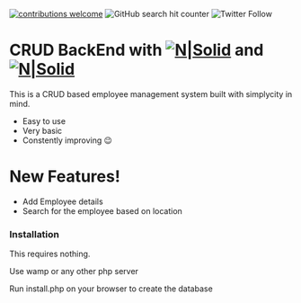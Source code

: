 [![contributions welcome](https://img.shields.io/badge/contributions-welcome-brightgreen.svg?style=flat)](https://github.com/dwyl/esta/issues)   ![GitHub search hit counter](https://img.shields.io/github/search/Saahiththiyan/crud_backend/goto.svg)   ![Twitter Follow](https://img.shields.io/twitter/follow/saahimathi.svg?style=social)   
# CRUD BackEnd with   [![N|Solid](https://cdn4.iconfinder.com/data/icons/scripting-and-programming-languages/512/php-64.png)](https://www.taniarascia.com/create-a-simple-database-app-connecting-to-mysql-with-php/) and   [![N|Solid](https://cdn4.iconfinder.com/data/icons/logos-3/426/mysql-64.png)](https://www.taniarascia.com/create-a-simple-database-app-connecting-to-mysql-with-php/)





This is a CRUD based employee management system built with simplycity in mind.

  - Easy to use
  - Very basic
  - Constently improving :wink:

# New Features!

  - Add Employee details
  - Search for the employee based on location



### Installation

This requires nothing.

Use wamp or any other php server

Run install.php on your browser to create the database
